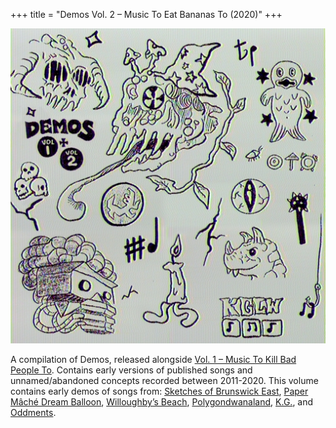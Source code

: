 +++
title = "Demos Vol. 2 – Music To Eat Bananas To (2020)"
+++

![album cover of Demos Volume 2](./cover.jpg)

A compilation of Demos, released alongside [Vol. 1 – Music To Kill Bad People To](./demos-vol-1-music-to-kill-bad-people-to). Contains early versions of published songs and unnamed/abandoned concepts recorded between 2011-2020. This volume contains early demos of songs from: [Sketches of Brunswick East](./sketches-of-brunswick-east), [Paper Mâché Dream Balloon](./paper-mache-dream-balloon), [Willoughby’s Beach](./willoughbys-beach), [Polygondwanaland](./polygondwanaland), [K.G.](./kg), and [Oddments](./oddments).
